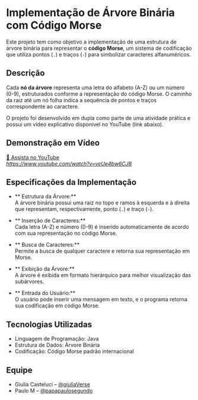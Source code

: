 
#  Implementação de Árvore Binária com Código Morse

Este projeto tem como objetivo a implementação de uma estrutura de árvore binária para representar o **código Morse**, um sistema de codificação que utiliza pontos (`.`) e traços (`-`) para simbolizar caracteres alfanuméricos.

##  Descrição

Cada **nó da árvore** representa uma letra do alfabeto (A-Z) ou um número (0-9), estruturados conforme a representação do código Morse. O caminho da raiz até um nó folha indica a sequência de pontos e traços correspondente ao caractere.

O projeto foi desenvolvido em dupla como parte de uma atividade prática e possui um vídeo explicativo disponível no YouTube (link abaixo).

##  Demonstração em Vídeo

[🔗 Assista no YouTube](https://www.youtube.com/...)  
*https://www.youtube.com/watch?v=veUe4bw6CJ8*

##  Especificações da Implementação

- ** Estrutura da Árvore:**  
  A árvore binária possui uma raiz no topo e ramos à esquerda e à direita que representam, respectivamente, ponto (`.`) e traço (`-`).

- ** Inserção de Caracteres:**  
  Cada letra (A-Z) e número (0-9) é inserido automaticamente de acordo com sua representação no código Morse.

- ** Busca de Caracteres:**  
  Permite a busca de qualquer caractere e retorna sua representação em Morse.

- ** Exibição da Árvore:**  
  A árvore é exibida em formato hierárquico para melhor visualização das subárvores.

- ** Entrada do Usuário:**  
  O usuário pode inserir uma mensagem em texto, e o programa retorna sua codificação em código Morse.

##  Tecnologias Utilizadas

- Linguagem de Programação: Java 
- Estrutura de Dados: Árvore Binária  
- Codificação: Código Morse padrão internacional

##  Equipe

- Giulia Casteluci – [@giuliaVerse]([https://github.com/githubuser1](https://github.com/GiuliaVerse))  
- Paulo M – [@papapaulosegundo]([https://github.com/githubuser2](https://github.com/papapaulosegundo))
